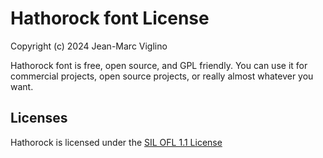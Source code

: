 # Hathorock font License
Copyright (c) 2024 Jean-Marc Viglino

Hathorock font is free, open source, and GPL friendly. 
You can use it for commercial projects, open source projects, or really almost whatever you want.

## Licenses

Hathorock is licensed under the [SIL OFL 1.1 License](https://github.com/Viglino/font-gis/blob/main/LICENSE-OFL.md)

